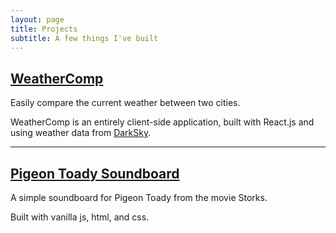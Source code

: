 ```yaml
---
layout: page
title: Projects
subtitle: A few things I've built
---
```


## [WeatherComp](https://lwilli.github.io/WeatherComp/)
Easily compare the current weather between two cities.

WeatherComp is an entirely client-side application, built with React.js and using weather data from [DarkSky](https://darksky.net/poweredby/).

---

## [Pigeon Toady Soundboard](https://lwilli.github.io/PigeonToady/)
A simple soundboard for Pigeon Toady from the movie Storks.

Built with vanilla js, html, and css.
